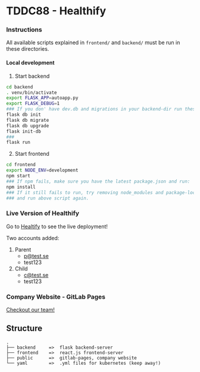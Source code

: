 # TDDC88 - Healthify

### Instructions
All available scripts explained in `frontend/` and `backend/` must be run in these directories.

#### Local development
1. Start backend
```bash
cd backend
. venv/bin/activate
export FLASK_APP=autoapp.py
export FLASK_DEBUG=1
### If you don' have dev.db and migrations in your backend-dir run these scripts:
flask db init
flask db migrate
flask db upgrade
flask init-db
### 
flask run
```
2. Start frontend
```bash
cd frontend
export NODE_ENV=development
npm start
### If npm fails, make sure you have the latest package.json and run:
npm install
### If it still fails to run, try removing node_modules and package-lock.json 
### and run above script again.
```


### Live Version of Healthify
Go to [Healtify](http://tddc88-company-2-2020.kubernetes-public.it.liu.se) to see the live deployment!

Two accounts added:
1. Parent
   - p@test.se
   - test123
2. Child
   - c@test.se
   - test123

### Company Website - GitLab Pages
[Checkout our team!](https://tddc88-company-2-2020.gitlab-pages.liu.se/deploy/)

## Structure

```
.
├── backend     =>  flask backend-server
├── frontend    =>  react.js frontend-server 
├── public      =>  gitlab-pages, company website
└── yaml        =>  .yml files for kubernetes (keep away!)
````